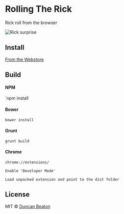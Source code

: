 # Rolling The Rick

Rick roll from the browser

![Rick surprise](http://i.imgur.com/KUlvqT7.gif)

## Install

[From the Webstore](https://chrome.google.com/webstore/detail/rollingtherick/cnkjmfhncglngdhcdfmocgpbodagdekh)

## Build

#### NPM

`npm install

#### Bower

`bower install`

#### Grunt

`grunt build`

#### Chrome

`chrome://extensions/`

`Enable 'Developer Mode'`

`Load unpacked extension and point to the dist folder`

## License

MIT © [Duncan Beaton](http://dunckr.com)
